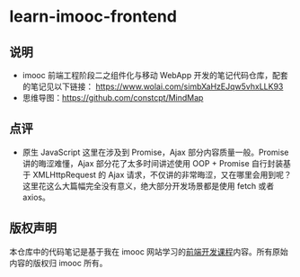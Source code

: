 # learn-imooc-frontend

## 说明

- imooc 前端工程阶段二之组件化与移动 WebApp 开发的笔记代码仓库，配套的笔记见以下链接：
  https://www.wolai.com/simbXaHzEJqw5vhxLLK93
- 思维导图：https://github.com/constcpt/MindMap

## 点评

- 原生 JavaScript 这里在涉及到 Promise，Ajax 部分内容质量一般。Promise 讲的晦涩难懂，Ajax 部分花了太多时间讲述使用 OOP + Promise 自行封装基于 XMLHttpRequest 的 Ajax 请求，不仅讲的非常晦涩，又在哪里会用到呢？这里花这么大篇幅完全没有意义，绝大部分开发场景都是使用 fetch 或者 axios。

## 版权声明

本仓库中的代码笔记是基于我在 imooc 网站学习的[前端开发课程](https://class.imooc.com/sale/fe2023)内容。所有原始内容的版权归 imooc 所有。
